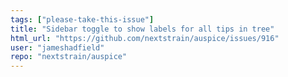 ```yaml
---
tags: ["please-take-this-issue"]
title: "Sidebar toggle to show labels for all tips in tree"
html_url: "https://github.com/nextstrain/auspice/issues/916"
user: "jameshadfield"
repo: "nextstrain/auspice"
---
```


